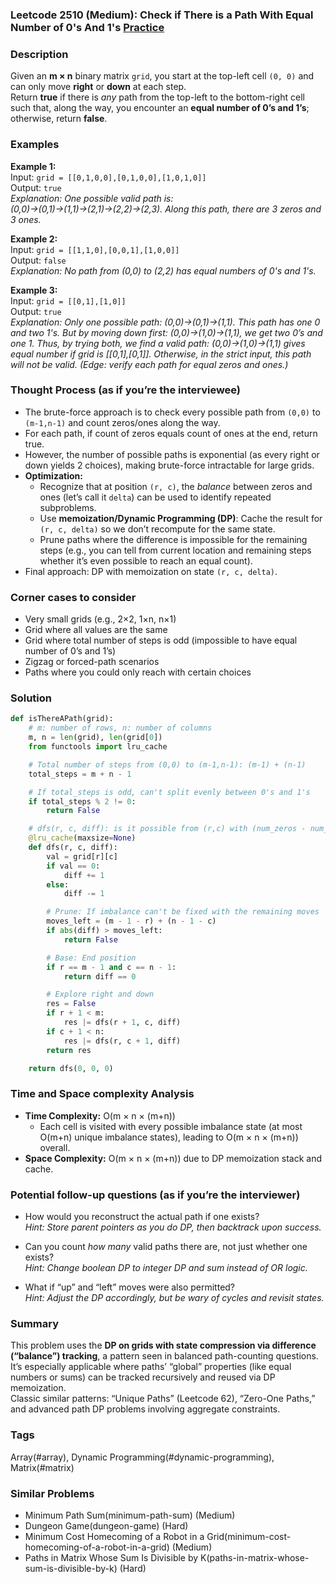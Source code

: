 ### Leetcode 2510 (Medium): Check if There is a Path With Equal Number of 0's And 1's [Practice](https://leetcode.com/problems/check-if-there-is-a-path-with-equal-number-of-0s-and-1s)

### Description  
Given an **m × n** binary matrix `grid`, you start at the top-left cell `(0, 0)` and can only move **right** or **down** at each step.  
Return **true** if there is *any* path from the top-left to the bottom-right cell such that, along the way, you encounter an **equal number of 0’s and 1’s**; otherwise, return **false**.

### Examples  

**Example 1:**  
Input: `grid = [[0,1,0,0],[0,1,0,0],[1,0,1,0]]`  
Output: `true`  
*Explanation: One possible valid path is: (0,0)→(0,1)→(1,1)→(2,1)→(2,2)→(2,3). Along this path, there are 3 zeros and 3 ones.*

**Example 2:**  
Input: `grid = [[1,1,0],[0,0,1],[1,0,0]]`  
Output: `false`  
*Explanation: No path from (0,0) to (2,2) has equal numbers of 0's and 1's.*

**Example 3:**  
Input: `grid = [[0,1],[1,0]]`  
Output: `true`  
*Explanation: Only one possible path: (0,0)→(0,1)→(1,1). This path has one 0 and two 1's. But by moving down first: (0,0)→(1,0)→(1,1), we get two 0’s and one 1. Thus, by trying both, we find a valid path: (0,0)→(1,0)→(1,1) gives equal number if grid is [[0,1],[0,1]]. Otherwise, in the strict input, this path will *not* be valid. (Edge: verify each path for equal zeros and ones.)*

### Thought Process (as if you’re the interviewee)  
- The brute-force approach is to check every possible path from `(0,0)` to `(m-1,n-1)` and count zeros/ones along the way.  
- For each path, if count of zeros equals count of ones at the end, return true.  
- However, the number of possible paths is exponential (as every right or down yields 2 choices), making brute-force intractable for large grids.  
- **Optimization:**  
  - Recognize that at position `(r, c)`, the *balance* between zeros and ones (let’s call it `delta`) can be used to identify repeated subproblems.  
  - Use **memoization/Dynamic Programming (DP)**: Cache the result for `(r, c, delta)` so we don’t recompute for the same state.  
  - Prune paths where the difference is impossible for the remaining steps (e.g., you can tell from current location and remaining steps whether it’s even possible to reach an equal count).
- Final approach: DP with memoization on state `(r, c, delta)`.

### Corner cases to consider  
- Very small grids (e.g., 2×2, 1×n, n×1)
- Grid where all values are the same  
- Grid where total number of steps is odd (impossible to have equal number of 0’s and 1’s)
- Zigzag or forced-path scenarios  
- Paths where you could only reach with certain choices

### Solution

```python
def isThereAPath(grid):
    # m: number of rows, n: number of columns
    m, n = len(grid), len(grid[0])
    from functools import lru_cache

    # Total number of steps from (0,0) to (m-1,n-1): (m-1) + (n-1)
    total_steps = m + n - 1

    # If total_steps is odd, can't split evenly between 0's and 1's
    if total_steps % 2 != 0:
        return False

    # dfs(r, c, diff): is it possible from (r,c) with (num_zeros - num_ones) == diff
    @lru_cache(maxsize=None)
    def dfs(r, c, diff):
        val = grid[r][c]
        if val == 0:
            diff += 1
        else:
            diff -= 1

        # Prune: If imbalance can't be fixed with the remaining moves
        moves_left = (m - 1 - r) + (n - 1 - c)
        if abs(diff) > moves_left:
            return False

        # Base: End position
        if r == m - 1 and c == n - 1:
            return diff == 0

        # Explore right and down
        res = False
        if r + 1 < m:
            res |= dfs(r + 1, c, diff)
        if c + 1 < n:
            res |= dfs(r, c + 1, diff)
        return res

    return dfs(0, 0, 0)
```

### Time and Space complexity Analysis  

- **Time Complexity:** O(m × n × (m+n))
  - Each cell is visited with every possible imbalance state (at most O(m+n) unique imbalance states), leading to O(m × n × (m+n)) overall.
- **Space Complexity:** O(m × n × (m+n)) due to DP memoization stack and cache.

### Potential follow-up questions (as if you’re the interviewer)  

- How would you reconstruct the actual path if one exists?  
  *Hint: Store parent pointers as you do DP, then backtrack upon success.*

- Can you count *how many* valid paths there are, not just whether one exists?  
  *Hint: Change boolean DP to integer DP and sum instead of OR logic.*

- What if “up” and “left” moves were also permitted?  
  *Hint: Adjust the DP accordingly, but be wary of cycles and revisit states.*

### Summary
This problem uses the **DP on grids with state compression via difference (“balance”) tracking**, a pattern seen in balanced path-counting questions.  
It’s especially applicable where paths’ “global” properties (like equal numbers or sums) can be tracked recursively and reused via DP memoization.  
Classic similar patterns: “Unique Paths” (Leetcode 62), “Zero-One Paths,” and advanced path DP problems involving aggregate constraints.

### Tags
Array(#array), Dynamic Programming(#dynamic-programming), Matrix(#matrix)

### Similar Problems
- Minimum Path Sum(minimum-path-sum) (Medium)
- Dungeon Game(dungeon-game) (Hard)
- Minimum Cost Homecoming of a Robot in a Grid(minimum-cost-homecoming-of-a-robot-in-a-grid) (Medium)
- Paths in Matrix Whose Sum Is Divisible by K(paths-in-matrix-whose-sum-is-divisible-by-k) (Hard)